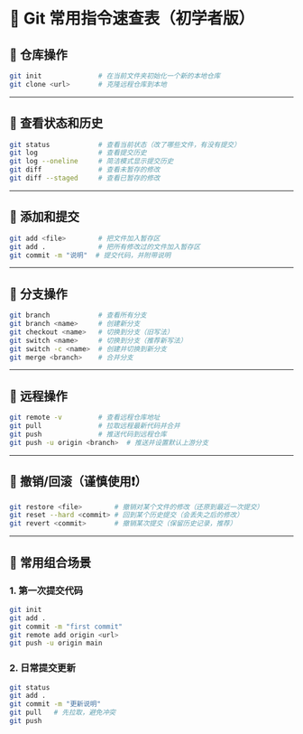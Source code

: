 # 📖 Git 常用指令速查表（初学者版）

## 🔹 仓库操作
```bash
git init              # 在当前文件夹初始化一个新的本地仓库
git clone <url>       # 克隆远程仓库到本地
```

---

## 🔹 查看状态和历史
```bash
git status            # 查看当前状态（改了哪些文件，有没有提交）
git log               # 查看提交历史
git log --oneline     # 简洁模式显示提交历史
git diff              # 查看未暂存的修改
git diff --staged     # 查看已暂存的修改
```

---

## 🔹 添加和提交
```bash
git add <file>        # 把文件加入暂存区
git add .             # 把所有修改过的文件加入暂存区
git commit -m "说明"  # 提交代码，并附带说明
```

---

## 🔹 分支操作
```bash
git branch            # 查看所有分支
git branch <name>     # 创建新分支
git checkout <name>   # 切换到分支（旧写法）
git switch <name>     # 切换到分支（推荐新写法）
git switch -c <name>  # 创建并切换到新分支
git merge <branch>    # 合并分支
```

---

## 🔹 远程操作
```bash
git remote -v         # 查看远程仓库地址
git pull              # 拉取远程最新代码并合并
git push              # 推送代码到远程仓库
git push -u origin <branch>  # 推送并设置默认上游分支
```

---

## 🔹 撤销/回滚（谨慎使用❗）
```bash
git restore <file>        # 撤销对某个文件的修改（还原到最近一次提交）
git reset --hard <commit> # 回到某个历史提交（会丢失之后的修改）
git revert <commit>       # 撤销某次提交（保留历史记录，推荐）
```

---

## 🔹 常用组合场景

### 1. 第一次提交代码
```bash
git init
git add .
git commit -m "first commit"
git remote add origin <url>
git push -u origin main
```

### 2. 日常提交更新
```bash
git status
git add .
git commit -m "更新说明"
git pull   # 先拉取，避免冲突
git push
```
